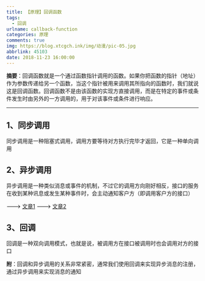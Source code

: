 ```yaml
---
title: 【原理】回调函数
tags:
  - 回调
urlname: callback-function
categories: 原理
comments: true
img: https://blog.xtcgch.ink/img/动漫/pic-05.jpg
abbrlink: 45103
date: 2018-11-23 16:00:00
---
```

**摘要**：回调函数就是一个通过函数指针调用的函数。如果你把函数的指针（地址）作为参数传递给另一个函数，当这个指针被用来调用其所指向的函数时，我们就说这是回调函数。回调函数不是由该函数的实现方直接调用，而是在特定的事件或条件发生时由另外的一方调用的，用于对该事件或条件进行响应。


---
## 1、同步调用

同步调用是一种阻塞式调用，调用方要等待对方执行完毕才返回，它是一种单向调用

## 2、异步调用

异步调用是一种类似消息或事件的机制，不过它的调用方向刚好相反，接口的服务在收到某种讯息或发生某种事件时，会主动通知客户方（即调用客户方的接口）

---> [文章1](http://blog.csdn.net/jellyli2091/article/details/52976465)
---> [文章2](http://blog.csdn.net/xiabodan/article/details/48104149)

## 3、回调

回调是一种双向调用模式，也就是说，被调用方在接口被调用时也会调用对方的接口

**附**：回调和异步调用的关系非常紧密，通常我们使用回调来实现异步消息的注册，通过异步调用来实现消息的通知
